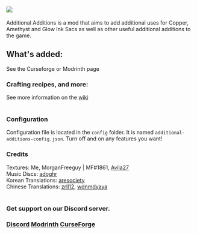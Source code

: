 # ![](https://i.imgur.com/PoIwJqg.png)
Additional Additions is a mod that aims to add additional uses for Copper, Amethyst and Glow Ink Sacs as well as other useful additional additions to the game.

## What's added:
See the Curseforge or Modrinth page

### Crafting recipes, and more:
See more information on the [wiki](https://github.com/Dqu1J/additionaladditions/wiki)  
<br>
### Configuration
Configuration file is located in the `config` folder. It is named `additional-additions-config.json`.
Turn off and on any features you want!
### Credits
Textures: Me, MorganFreeguy | MF#1861, [Avila27](https://www.curseforge.com/members/avila27)  
Music Discs: [adoghr](https://www.youtube.com/channel/UCg39EifZ8wUEUZPWhGjslNg)  
Korean Translations: [aresociety](https://github.com/aresociety)  
Chinese Translations: [zrll12](https://github.com/zrll12), [wdnmdyaya](https://www.curseforge.com/members/wdnmdyaya)  
<br>
### Get support on our Discord server.
### [Discord](https://discord.com/invite/g5a7ZA62t3) [Modrinth](https://modrinth.com/mod/addadd) [CurseForge](https://www.curseforge.com/minecraft/mc-mods/additional-additions)
